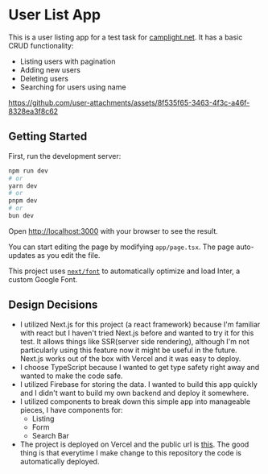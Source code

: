 # User List App

This is a user listing app for a test task for [camplight.net](https://camplight.net/). It has a basic CRUD functionality:
- Listing users with pagination
- Adding new users
- Deleting users
- Searching for users using name

https://github.com/user-attachments/assets/8f535f65-3463-4f3c-a46f-8328ea3f8c62

## Getting Started

First, run the development server:

```bash
npm run dev
# or
yarn dev
# or
pnpm dev
# or
bun dev
```

Open [http://localhost:3000](http://localhost:3000) with your browser to see the result.

You can start editing the page by modifying `app/page.tsx`. The page auto-updates as you edit the file.

This project uses [`next/font`](https://nextjs.org/docs/basic-features/font-optimization) to automatically optimize and load Inter, a custom Google Font.

## Design Decisions
- I utilized Next.js for this project (a react framework) because I'm familiar with react but I haven't tried Next.js before and wanted to try it for this test. It allows things like SSR(server side rendering), although I'm not particularly using this feature now it might be useful in the future. Next.js works out of the box with Vercel and it was easy to deploy.
- I choose TypeScript because I wanted to get type safety right away and wanted to make the code safe. 
- I utilized Firebase for storing the data. I wanted to build this app quickly and I didn't want to build my own backend and deploy it somewhere.
- I utilized components to break down this simple app into manageable pieces, I have components for:
    * Listing
    * Form
    * Search Bar
- The project is deployed on Vercel and the public url is [this](https://user-list-app-one.vercel.app/). The good thing is that everytime I make change to this repository the code is automatically deployed. 
